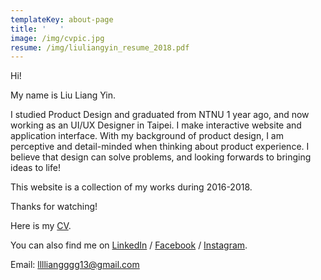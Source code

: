 ```yaml
---
templateKey: about-page
title: '   '
image: /img/cvpic.jpg
resume: /img/liuliangyin_resume_2018.pdf
---
```

Hi! 

My name is Liu Liang Yin.

I studied Product Design and graduated from NTNU 1 year ago, and now working as an UI/UX  Designer in Taipei. I make interactive website and application interface. With my background of product design, I am perceptive and detail-minded when thinking about product experience. I believe that design can solve problems, and looking forwards to bringing ideas to life!

This website is a collection of my works during 2016-2018.

Thanks for watching!

Here is my [CV](https://liuliangyin.com/img/liuliangyin_resume_2018.pdf).

You can also find me on [LinkedIn](linkedin.com/in/liuliangyin)  / [Facebook](https://www.facebook.com/LIULIANGYIN)  / [Instagram](https://www.instagram.com/liang_yin_liu/).

Email: lllliangggg13@gmail.com

